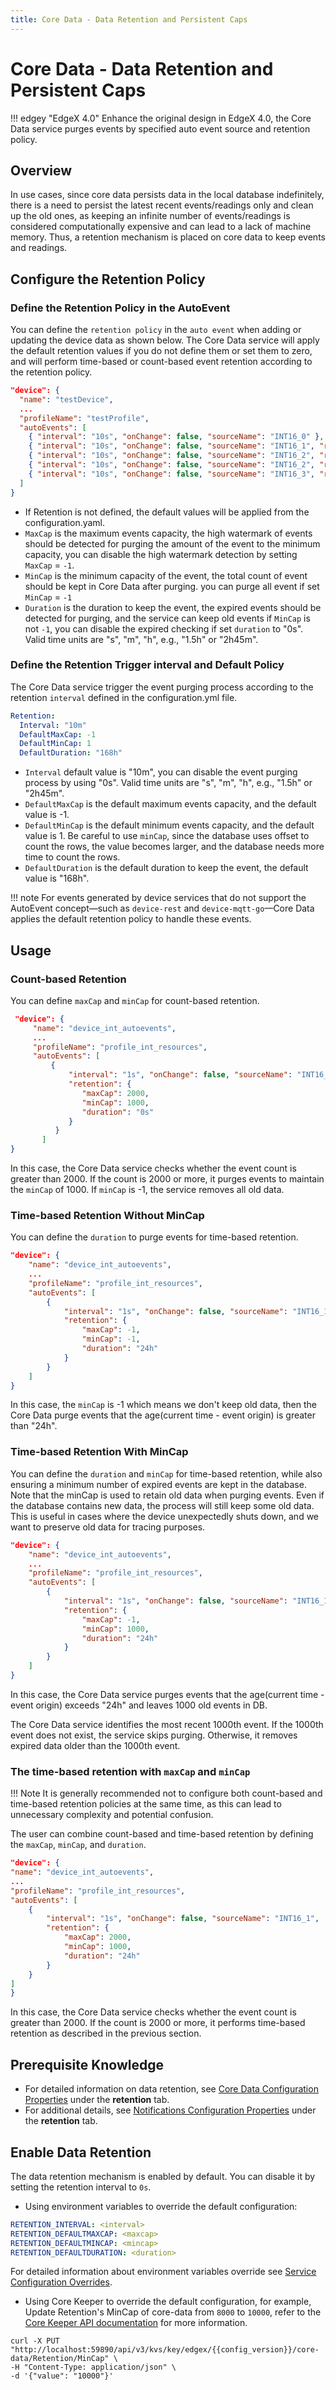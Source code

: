 ```yaml
---
title: Core Data - Data Retention and Persistent Caps
---
```


# Core Data - Data Retention and Persistent Caps

!!! edgey "EdgeX 4.0"
    Enhance the original design in EdgeX 4.0, the Core Data service purges events by specified auto event source and retention policy.

## Overview

In use cases, since core data persists data in the local database indefinitely, there is a need to persist the latest recent events/readings only and clean up the old ones, as keeping an infinite number of events/readings is considered computationally expensive and can lead to a lack of machine memory. Thus, a retention mechanism is placed on core data to keep events and readings.

## Configure the Retention Policy

### Define the Retention Policy in the AutoEvent
You can define the `retention policy` in the `auto event` when adding or updating the device data as shown below. The Core Data service will apply the default retention values if you do not define them or set them to zero, and will perform time-based or count-based event retention according to the retention policy.

```json
"device": {
  "name": "testDevice",
  ...
  "profileName": "testProfile",
  "autoEvents": [
    { "interval": "10s", "onChange": false, "sourceName": "INT16_0" },  <= apply the default maxCap, minCap, and duration from the configuration file
    { "interval": "10s", "onChange": false, "sourceName": "INT16_1", "retention": {"maxCap": 0, "minCap": 1000, "duration": "30m"}},  <= apply the default maxCap from the configuration file
    { "interval": "10s", "onChange": false, "sourceName": "INT16_2", "retention": {"maxCap": 2000, "minCap": 0, "duration": "30m"}},  <= apply the default minCap from the configuration file
    { "interval": "10s", "onChange": false, "sourceName": "INT16_2", "retention": {"maxCap": 2000, "minCap": 1000, "duration": ""}},  <= apply the default duration from the configuration file
    { "interval": "10s", "onChange": false, "sourceName": "INT16_3", "retention": {"maxCap": 2000, "minCap": 1000, "duration": "30m"}}
  ]
}
```

* If Retention is not defined, the default values will be applied from the configuration.yaml. 
* `MaxCap` is the maximum events capacity, the high watermark of events should be detected for purging the amount of the event to the minimum capacity, you can disable the high watermark detection by setting `MaxCap` = `-1`. 
* `MinCap` is the minimum capacity of the event, the total count of event should be kept in Core Data after purging. you can purge all event if set `MinCap` = `-1`
* `Duration` is the duration to keep the event, the expired events should be detected for purging, and the service can keep old events if `MinCap` is not `-1`, you can disable the expired checking if set `duration` to "0s". Valid time units are "s", "m", "h", e.g., "1.5h" or "2h45m".

### Define the Retention Trigger interval and Default Policy
The Core Data service trigger the event purging process according to the retention `interval` defined in the configuration.yml file.
```yaml
Retention: 
  Interval: "10m"
  DefaultMaxCap: -1
  DefaultMinCap: 1      
  DefaultDuration: "168h"
```

* `Interval` default value is "10m", you can disable the event purging process by using "0s". Valid time units are "s", "m", "h", e.g., "1.5h" or "2h45m".
* `DefaultMaxCap` is the default maximum events capacity, and the default value is -1.
* `DefaultMinCap` is the default minimum events capacity, and the default value is 1. Be careful to use `minCap`, since the database uses offset to count the rows, the value becomes larger, and the database needs more time to count the rows.
* `DefaultDuration` is the default duration to keep the event, the default value is "168h".

!!! note
    For events generated by device services that do not support the AutoEvent concept—such as `device-rest` and `device-mqtt-go`—Core Data applies the default retention policy to handle these events.

## Usage

### Count-based Retention 
You can define `maxCap` and `minCap` for count-based retention.

```json
 "device": {
     "name": "device_int_autoevents",
     ...
     "profileName": "profile_int_resources",
     "autoEvents": [
         { 
             "interval": "1s", "onChange": false, "sourceName": "INT16_1", 
             "retention": {
                "maxCap": 2000, 
                "minCap": 1000, 
                "duration": "0s"
             }
          }
       ]
}
```
In this case, the Core Data service checks whether the event count is greater than 2000. If the count is 2000 or more, it purges events to maintain the `minCap` of 1000. If `minCap` is -1, the service removes all old data.

### Time-based Retention Without MinCap
You can define the `duration` to purge events for time-based retention.

```json
"device": {
    "name": "device_int_autoevents",
    ...
    "profileName": "profile_int_resources",
    "autoEvents": [
        { 
            "interval": "1s", "onChange": false, "sourceName": "INT16_1", 
            "retention": {
                "maxCap": -1, 
                "minCap": -1, 
                "duration": "24h"
            }
        }
    ]
}
```
In this case, the `minCap` is -1 which means we don't keep old data, then the Core Data purge events that the age(current time - event origin) is greater than "24h".

### Time-based Retention With MinCap
You can define the `duration` and `minCap` for time-based retention, while also ensuring a minimum number of expired events are kept in the database. Note that the minCap is used to retain old data when purging events. Even if the database contains new data, the process will still keep some old data. This is useful in cases where the device unexpectedly shuts down, and we want to preserve old data for tracing purposes.

```json
"device": {
    "name": "device_int_autoevents",
    ...
    "profileName": "profile_int_resources",
    "autoEvents": [
        { 
            "interval": "1s", "onChange": false, "sourceName": "INT16_1", 
            "retention": {
                "maxCap": -1, 
                "minCap": 1000, 
                "duration": "24h"
            }
        }
    ]
}
```
In this case, the Core Data service purges events that the age(current time - event origin) exceeds "24h" and leaves 1000 old events in DB. 

The Core Data service identifies the most recent 1000th event. If the 1000th event does not exist, the service skips purging. Otherwise, it removes expired data older than the 1000th event.

### The time-based retention with `maxCap` and `minCap`

!!! Note
    It is generally recommended not to configure both count-based and time-based retention policies at the same time, as this can lead to unnecessary complexity and potential confusion.

The user can combine count-based and time-based retention by defining the `maxCap`, `minCap`, and `duration`.
	
```json
"device": {
"name": "device_int_autoevents",
...
"profileName": "profile_int_resources",
"autoEvents": [
    { 
        "interval": "1s", "onChange": false, "sourceName": "INT16_1", 
        "retention": {
            "maxCap": 2000, 
            "minCap": 1000, 
            "duration": "24h"
        }
    }
]
}
```
In this case, the Core Data service checks whether the event count is greater than 2000. If the count is 2000 or more, it performs time-based retention as described in the previous section.

## Prerequisite Knowledge

- For detailed information on data retention, see [Core Data Configuration Properties](../Configuration.md) under the **retention** tab.
- For additional details, see [Notifications Configuration Properties](../../../support/notifications/Configuration.md#configuration-properties) under the **retention** tab.

## Enable Data Retention

The data retention mechanism is enabled by default. You can disable it by setting the retention interval to `0s`.

- Using environment variables to override the default configuration:

```yaml
RETENTION_INTERVAL: <interval>  
RETENTION_DEFAULTMAXCAP: <maxcap>
RETENTION_DEFAULTMINCAP: <mincap>
RETENTION_DEFAULTDURATION: <duration>  
```

For detailed information about environment variables override see [Service Configuration Overrides](../../../configuration/CommonEnvironmentVariables.md#service-configuration-overrides).

- Using Core Keeper to override the default configuration, for example, Update Retention's MinCap of core-data from `8000` to `10000`, refer to the [Core Keeper API documentation](../../../../api/core/Ch-APICoreKeeper.md) for more information.

```shell
curl -X PUT "http://localhost:59890/api/v3/kvs/key/edgex/{{config_version}}/core-data/Retention/MinCap" \
-H "Content-Type: application/json" \
-d '{"value": "10000"}'
```
